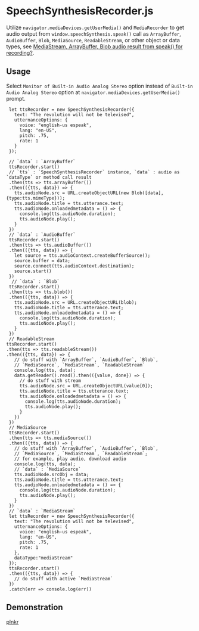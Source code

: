 # SpeechSynthesisRecorder.js
Utilize `navigator.mediaDevices.getUserMedia()` and `MediaRecorder` to get audio output from `window.speechSynthesis.speak()` call as `ArrayBuffer`, `AudioBuffer`, `Blob`, `MediaSource`, `ReadableStream`, or other object or data types, see [MediaStream, ArrayBuffer, Blob audio result from speak() for recording?](https://lists.w3.org/Archives/Public/public-speech-api/2017Jun/0000.html).




Usage 
---

Select `Monitor of Built-in Audio Analog Stereo` option instead of `Built-in Audio Analog Stereo` option at `navigator.mediaDevices.getUserMedia()` prompt.

     let ttsRecorder = new SpeechSynthesisRecorder({
       text: "The revolution will not be televised", 
       utternanceOptions: {
         voice: "english-us espeak",
         lang: "en-US",
         pitch: .75,
         rate: 1
       }
     });
    
     // `data` : `ArrayBuffer`
     ttsRecorder.start()
     // `tts` : `SpeechSynthesisRecorder` instance, `data` : audio as `dataType` or method call result
     .then(tts => tts.arrayBuffer())
     .then(({tts, data}) => {
       tts.audioNode.src = URL.createObjectURL(new Blob([data], {type:tts.mimeType}));
       tts.audioNode.title = tts.utterance.text;
       tts.audioNode.onloadedmetadata = () => {
         console.log(tts.audioNode.duration);
         tts.audioNode.play();
       }
     })
     // `data` : `AudioBuffer`
     ttsRecorder.start()
     .then(tts => tts.audioBuffer())
     .then(({tts, data}) => {
       let source = tts.audioContext.createBufferSource();
       source.buffer = data;
       source.connect(tts.audioContext.destination);
       source.start()
     })
      // `data` : `Blob`
     ttsRecorder.start()
     .then(tts => tts.blob())
     .then(({tts, data}) => {
       tts.audioNode.src = URL.createObjectURL(blob);
       tts.audioNode.title = tts.utterance.text;
       tts.audioNode.onloadedmetadata = () => {
         console.log(tts.audioNode.duration);
         tts.audioNode.play();
       }
     })
     // ReadableStream
    ttsRecorder.start()
    .then(tts => tts.readableStream())
    .then(({tts, data}) => {
       // do stuff with `ArrayBuffer`, `AudioBuffer`, `Blob`,
       // `MediaSource`, `MediaStream`, `ReadableStream`
       console.log(tts, data);
       data.getReader().read().then(({value, done}) => {
         // do stuff with stream
         tts.audioNode.src = URL.createObjectURL(value[0]);
         tts.audioNode.title = tts.utterance.text;
         tts.audioNode.onloadedmetadata = () => {
           console.log(tts.audioNode.duration);
           tts.audioNode.play();
         }
       })
     })
     // MediaSource
     ttsRecorder.start()
     .then(tts => tts.mediaSource())
     .then(({tts, data}) => {
       // do stuff with `ArrayBuffer`, `AudioBuffer`, `Blob`, 
       // `MediaSource`, `MediaStream`, `ReadableStream`;
       // for example, play audio, download audio
       console.log(tts, data);
       // `data` : `MediaSource`
       tts.audioNode.srcObj = data;
       tts.audioNode.title = tts.utterance.text;
       tts.audioNode.onloadedmetadata = () => {
         console.log(tts.audioNode.duration);
         tts.audioNode.play();
       }
     })
     // `data` : `MediaStream`
     let ttsRecorder = new SpeechSynthesisRecorder({
       text: "The revolution will not be televised", 
       utternanceOptions: {
         voice: "english-us espeak",
         lang: "en-US",
         pitch: .75,
         rate: 1
       }, 
       dataType:"mediaStream"
     });
     ttsRecorder.start()
     .then(({tts, data}) => {
       // do stuff with active `MediaStream`
     })
     .catch(err => console.log(err))
     
 Demonstration
 ---
 [plnkr](https://plnkr.co/edit/7Y2ifjRK5K9YGwT9G8nn?p=preview)
